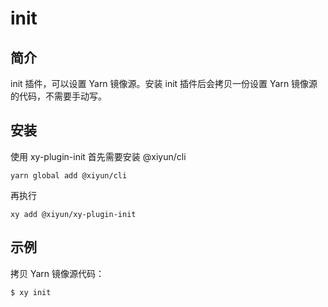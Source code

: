 # init

## 简介
init 插件，可以设置 Yarn 镜像源。安装 init 插件后会拷贝一份设置 Yarn 镜像源的代码，不需要手动写。

## 安装

使用 xy-plugin-init 首先需要安装 @xiyun/cli

```shell
yarn global add @xiyun/cli
```
再执行
```shell
xy add @xiyun/xy-plugin-init
```

## 示例

拷贝 Yarn 镜像源代码：
```shell
$ xy init
```

